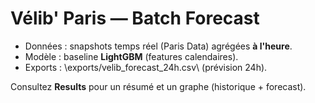 ﻿# Vélib' Paris — Batch Forecast

- Données : snapshots temps réel (Paris Data) agrégées **à l'heure**.
- Modèle : baseline **LightGBM** (features calendaires).
- Exports : \exports/velib_forecast_24h.csv\ (prévision 24h).

Consultez **Results** pour un résumé et un graphe (historique + forecast).
